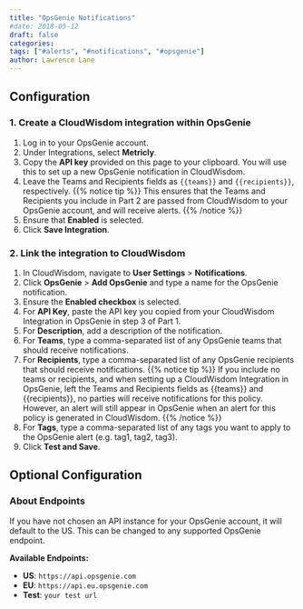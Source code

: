 ```yaml
---
title: "OpsGenie Notifications"
#date: 2018-05-12
draft: false
categories:
tags: ["#alerts", "#notifications", "#opsgenie"]
author: Lawrence Lane
---
```


## Configuration

### 1. Create a CloudWisdom integration within OpsGenie
1. Log in to your OpsGenie account.
2. Under Integrations, select **Metricly**.
3. Copy the **API key** provided on this page to your clipboard. You will use this to set up a new OpsGenie notification in CloudWisdom.
4. Leave the Teams and Recipients fields as ``{{teams}}`` and ``{{recipients}}``, respectively.
{{% notice tip %}}
This ensures that the Teams and Recipients you include in Part 2 are passed from CloudWisdom to your OpsGenie account, and will receive alerts.
{{% /notice %}}
5. Ensure that **Enabled** is selected.
6. Click **Save Integration**.

### 2. Link the integration to CloudWisdom
1. In CloudWisdom, navigate to **User Settings** > **Notifications**.
2. Click **OpsGenie** > **Add OpsGenie** and type a name for the OpsGenie notification.
3. Ensure the **Enabled checkbox** is selected.
4. For **API Key**, paste the API key you copied from your CloudWisdom Integration in OpsGenie in step 3 of Part 1.
5. For **Description**, add a description of the notification.
6. For **Teams**, type a comma-separated list of any OpsGenie teams that should receive notifications.
7. For **Recipients**, type a comma-separated list of any OpsGenie recipients that should receive notifications.
{{% notice tip %}}
If you include no teams or recipients, and when setting up a CloudWisdom Integration in OpsGenie, left the Teams and Recipients fields as {{teams}} and {{recipients}}, no parties will receive notifications for this policy. However, an alert will still appear in OpsGenie when an alert for this policy is generated in CloudWisdom.
{{% /notice %}}
8. For **Tags**, type a comma-separated list of any tags you want to apply to the OpsGenie alert (e.g. tag1, tag2, tag3).
9. Click **Test and Save**.

## Optional Configuration

### About Endpoints
If you have not chosen an API instance for your OpsGenie account, it will default to the US. This can be changed to any supported OpsGenie endpoint.

**Available Endpoints:**

 - **US**: `https://api.opsgenie.com`
 - **EU**: `https://api.eu.opsgenie.com`
 - **Test**: `your test url`
